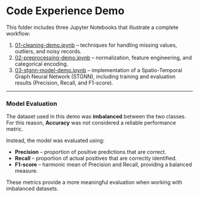 # Code Experience Demo

This folder includes three Jupyter Notebooks that illustrate a complete workflow:

1. [01-cleaning-demo.ipynb](./01-cleaning-demo.ipynb) – techniques for handling missing values, outliers, and noisy records.  
2. [02-preprocessing-demo.ipynb](./02-preprocessing-demo.ipynb) – normalization, feature engineering, and categorical encoding.  
3. [03-stgnn-model-demo.ipynb](./03-stgnn-model-demo.ipynb) – implementation of a Spatio-Temporal Graph Neural Network (STGNN), including training and evaluation results (Precision, Recall, and F1-score).  

---

### Model Evaluation

The dataset used in this demo was **imbalanced** between the two classes.  
For this reason, **Accuracy** was not considered a reliable performance metric.  

Instead, the model was evaluated using:  
- **Precision** – proportion of positive predictions that are correct.  
- **Recall** – proportion of actual positives that are correctly identified.  
- **F1-score** – harmonic mean of Precision and Recall, providing a balanced measure.  

These metrics provide a more meaningful evaluation when working with imbalanced datasets.
